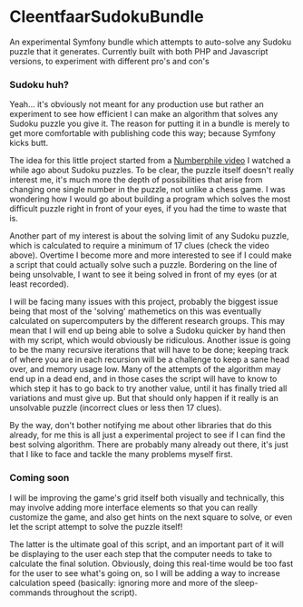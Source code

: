 CleentfaarSudokuBundle
======================

An experimental Symfony bundle which attempts to auto-solve any Sudoku puzzle that it generates.
Currently built with both PHP and Javascript versions, to experiment with different pro's and con's


### Sudoku huh? ###
Yeah... it's obviously not meant for any production use but rather an experiment to see how efficient I can make an
algorithm that solves any Sudoku puzzle you give it. The reason for putting it in a bundle is merely to get more
comfortable with publishing code this way; because Symfony kicks butt.

The idea for this little project started from a [Numberphile video](http://www.youtube.com/watch?v=MlyTq-xVkQE) I
watched a while ago about Sudoku puzzles. To be clear, the puzzle itself doesn't really interest me, it's much more the
depth of possibilities that arise from changing one single number in the puzzle, not unlike a chess game.
I was wondering how I would go about building a program which solves the most difficult puzzle right in front of your
eyes, if you had the time to waste that is.

Another part of my interest is about the solving limit of any Sudoku puzzle, which is calculated to require a minimum of
17 clues (check the video above). Overtime I become more and more interested to see if I could make a script that could
actually solve such a puzzle. Bordering on the line of being unsolvable, I want to see it being solved in front of my
eyes (or at least recorded).

I will be facing many issues with this project, probably the biggest issue being that most of the 'solving' mathemetics
on this was eventually calculated on supercomputers by the different research groups. This may mean that I will end up
being able to solve a Sudoku quicker by hand then with my script, which would obviously be ridiculous.
Another issue is going to be the many recursive iterations that will have to be done; keeping track of where you are in
each recursion will be a challenge to keep a sane head over, and memory usage low.
Many of the attempts of the algorithm may end up in a dead end, and in those cases the script will have to know to which
step it has to go back to try another value, until it has finally tried all variations and must give up. But that
should only happen if it really is an unsolvable puzzle (incorrect clues or less then 17 clues).

By the way, don't bother notifying me about other libraries that do this already, for me this is all just a experimental
project to see if I can find the best solving algorithm. There are probably many already out there, it's just that I
like to face and tackle the many problems myself first.


### Coming soon ###
I will be improving the game's grid itself both visually and technically, this may involve adding more interface
elements so that you can really customize the game, and also get hints on the next square to solve, or even let the
script attempt to solve the puzzle itself!

The latter is the ultimate goal of this script, and an important part of it will be displaying to the user each step
that the computer needs to take to calculate the final solution. Obviously, doing this real-time would be too fast for
the user to see what's going on, so I will be adding a way to increase calculation speed (basically: ignoring more and
more of the sleep-commands throughout the script).
